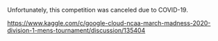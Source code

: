 Unfortunately, this competition was canceled due to COVID-19.

https://www.kaggle.com/c/google-cloud-ncaa-march-madness-2020-division-1-mens-tournament/discussion/135404
